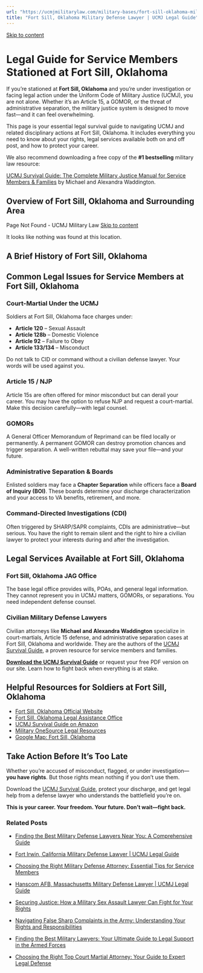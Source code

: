 ```yaml
---
url: "https://ucmjmilitarylaw.com/military-bases/fort-sill-oklahoma-military-defense-lawyer-ucmj-legal-guide/"
title: "Fort Sill, Oklahoma Military Defense Lawyer | UCMJ Legal Guide"
---
```


[Skip to content](https://ucmjmilitarylaw.com/military-bases/fort-sill-oklahoma-military-defense-lawyer-ucmj-legal-guide/#content)

# Legal Guide for Service Members Stationed at Fort Sill, Oklahoma

If you’re stationed at **Fort Sill, Oklahoma** and you’re under investigation or facing legal action under the Uniform Code of Military Justice (UCMJ), you are not alone. Whether it’s an Article 15, a GOMOR, or the threat of administrative separation, the military justice system is designed to move fast—and it can feel overwhelming.

This page is your essential legal survival guide to navigating UCMJ and related disciplinary actions at Fort Sill, Oklahoma. It includes everything you need to know about your rights, legal services available both on and off post, and how to protect your career.

We also recommend downloading a free copy of the **#1 bestselling** military law resource:

[UCMJ Survival Guide: The Complete Military Justice Manual for Service Members & Families](https://www.amazon.com/dp/B0FCDD3B2Z) by Michael and Alexandra Waddington.

## Overview of Fort Sill, Oklahoma and Surrounding Area

Page Not Found - UCMJ Military Law [Skip to content](https://ucmjmilitarylaw.com/military-bases/fort-sill-oklahoma-military-defense-lawyer-ucmj-legal-guide/%7Blocation7#content)

It looks like nothing was found at this location.

## A Brief History of Fort Sill, Oklahoma

## Common Legal Issues for Service Members at Fort Sill, Oklahoma

### Court-Martial Under the UCMJ

Soldiers at Fort Sill, Oklahoma face charges under:

- **Article 120** – Sexual Assault
- **Article 128b** – Domestic Violence
- **Article 92** – Failure to Obey
- **Article 133/134** – Misconduct

Do not talk to CID or command without a civilian defense lawyer. Your words will be used against you.

### Article 15 / NJP

Article 15s are often offered for minor misconduct but can derail your career. You may have the option to refuse NJP and request a court-martial. Make this decision carefully—with legal counsel.

### GOMORs

A General Officer Memorandum of Reprimand can be filed locally or permanently. A permanent GOMOR can destroy promotion chances and trigger separation. A well-written rebuttal may save your file—and your future.

### Administrative Separation & Boards

Enlisted soldiers may face a **Chapter Separation** while officers face a **Board of Inquiry (BOI)**. These boards determine your discharge characterization and your access to VA benefits, retirement, and more.

### Command-Directed Investigations (CDI)

Often triggered by SHARP/SAPR complaints, CDIs are administrative—but serious. You have the right to remain silent and the right to hire a civilian lawyer to protect your interests during and after the investigation.

## Legal Services Available at Fort Sill, Oklahoma

### Fort Sill, Oklahoma JAG Office

The base legal office provides wills, POAs, and general legal information. They cannot represent you in UCMJ matters, GOMORs, or separations. You need independent defense counsel.

### Civilian Military Defense Lawyers

Civilian attorneys like **Michael and Alexandra Waddington** specialize in court-martials, Article 15 defense, and administrative separation cases at Fort Sill, Oklahoma and worldwide. They are the authors of the [UCMJ Survival Guide](https://www.amazon.com/dp/B0FCDD3B2Z), a proven resource for service members and families.

**[Download the UCMJ Survival Guide](https://www.amazon.com/dp/B0FCDD3B2Z)** or request your free PDF version on our site. Learn how to fight back when everything is at stake.

## Helpful Resources for Soldiers at Fort Sill, Oklahoma

- [Fort Sill, Oklahoma Official Website](https://ucmjmilitarylaw.com/military-bases/fort-sill-oklahoma-military-defense-lawyer-ucmj-legal-guide/%7Blocation12%7D)
- [Fort Sill, Oklahoma Legal Assistance Office](https://ucmjmilitarylaw.com/military-bases/fort-sill-oklahoma-military-defense-lawyer-ucmj-legal-guide/%7Blocation13%7D)
- [UCMJ Survival Guide on Amazon](https://www.amazon.com/dp/B0FCDD3B2Z)
- [Military OneSource Legal Resources](https://www.militaryonesource.mil/legal/)
- [Google Map: Fort Sill, Oklahoma](https://ucmjmilitarylaw.com/military-bases/fort-sill-oklahoma-military-defense-lawyer-ucmj-legal-guide/%7Blocation14%7D)

## Take Action Before It’s Too Late

Whether you’re accused of misconduct, flagged, or under investigation— **you have rights**. But those rights mean nothing if you don’t use them.

Download the [UCMJ Survival Guide](https://www.amazon.com/dp/B0FCDD3B2Z), protect your discharge, and get legal help from a defense lawyer who understands the battlefield you’re on.

**This is your career. Your freedom. Your future. Don’t wait—fight back.**

### Related Posts

- [Finding the Best Military Defense Lawyers Near You: A Comprehensive Guide](https://ucmjmilitarylaw.com/military-defense-lawyers-near-me/)
- [Fort Irwin, California Military Defense Lawyer \| UCMJ Legal Guide](https://ucmjmilitarylaw.com/fort-irwin-california-military-defense-lawyer-ucmj-legal-guide/)
- [Choosing the Right Military Defense Attorney: Essential Tips for Service Members](https://ucmjmilitarylaw.com/military-defense-attorney-2/)
- [Hanscom AFB, Massachusetts Military Defense Lawyer \| UCMJ Legal Guide](https://ucmjmilitarylaw.com/hanscom-afb-massachusetts-military-defense-lawyer-ucmj-legal-guide/)

- [Securing Justice: How a Military Sex Assault Lawyer Can Fight for Your Rights](https://ucmjmilitarylaw.com/military-sex-assault-lawyer/)
- [Navigating False Sharp Complaints in the Army: Understanding Your Rights and Responsibilities](https://ucmjmilitarylaw.com/false-sharp-complaint-army/)
- [Finding the Best Military Lawyers: Your Ultimate Guide to Legal Support in the Armed Forces](https://ucmjmilitarylaw.com/best-military-lawyers/)
- [Choosing the Right Top Court Martial Attorney: Your Guide to Expert Legal Defense](https://ucmjmilitarylaw.com/top-court-martial-attorney/)